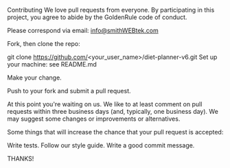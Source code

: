 
Contributing
We love pull requests from everyone. By participating in this project, you agree to abide by the GoldenRule code of conduct.

Please correspond via email: info@smithWEBtek.com

Fork, then clone the repo:

git clone https://github.com/<your_user_name>/diet-planner-v6.git
Set up your machine:
 see README.md

Make your change.

Push to your fork and submit a pull request.

At this point you're waiting on us. We like to at least comment on pull requests within three business days (and, typically, one business day). We may suggest some changes or improvements or alternatives.

Some things that will increase the chance that your pull request is accepted:

Write tests.
Follow our style guide.
Write a good commit message.

THANKS!
